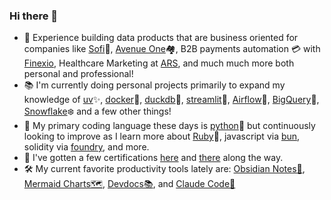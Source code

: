 ### Hi there 👋

<!--
**sgoley/sgoley** is a ✨ _special_ ✨ repository because its `README.md` (this file) appears on your GitHub profile.

Here are some ideas to get you started: -->

- 🔭 Experience building data products that are business oriented for companies like [Sofi](https://www.sofi.com/)🏦, [Avenue One](https://www.avenueone.com/)🏘️, B2B payments automation 💳 with [Finexio](https://finexio.com), Healthcare Marketing at [ARS](https://www.advancedrecoverysystems.com/), and much much more both personal and professional!
- 📚 I'm currently doing personal projects primarily to expand my knowledge of [uv](https://docs.astral.sh/uv/)✨, [docker](https://www.docker.com/)🐋, [duckdb](https://duckdb.org/)🦆, [streamlit](https://streamlit.io/)🎈, [Airflow](https://airflow.apache.org)🤖, [BigQuery](https://cloud.google.com/bigquery/)🔎, [Snowflake](https://www.snowflake.com/en/)❄️ and a few other things!
- 💾 My primary coding language these days is [python](https://www.python.org)🐍 but continuously looking to improve as I learn more about [Ruby](https://www.ruby-lang.org/en/)💎,  javascript via [bun](https://bun.com), solidity via [foundry](https://getfoundry.sh), and more.
- 🪪 I've gotten a few certifications [here](https://www.credly.com/users/scott-goley) and [there](https://www.salesforce.com/trailblazer/sgoley) along the way.
- 🛠️ My current favorite productivity tools lately are: [Obsidian Notes📝](https://obsidian.md/),  [Mermaid Charts🗺️](https://mermaid.live/edit), [Devdocs📚](https://devdocs.io/), and [Claude Code🤖](https://www.anthropic.com/claude-code)
